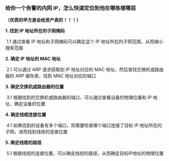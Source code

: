 ### 给你一个告警的内网 IP，怎么快速定位到他在哪栋楼哪层

**（优质的甲方是会给资产表的！！！）**

**1. 找到 IP 地址所在的子网掩码**

​	1.1 通过查看 IP 地址和子网掩码可以确定这个 IP 地址所在的子网范围，从而缩小搜索范围

**2. 确定 IP 地址的 MAC 地址**

​	2.1 可以通过 ARP 请求获取到 IP 地址对应的 MAC 地址，然后查找交换机或路由器的 ARP 缓存表，找到 MAC 地址对应的端口

**3. 确定交换机或路由器的位置**

​	3.1 根据找到的交换机或路由器的端口，可以通过查看设备的物理位置和 IP 地址，确定设备的位置

**4. 确定线缆连接位置**

​	4.1 如果找到的设备有多个端口，则需要检查哪个端口连接了目标 IP 地址所在的子网，进而找到线缆的连接位置

**5. 确定线缆的路径**

​	5.1 根据线缆的连接位置，可以确定线缆的路径，从而确定目标IP地址的物理位置